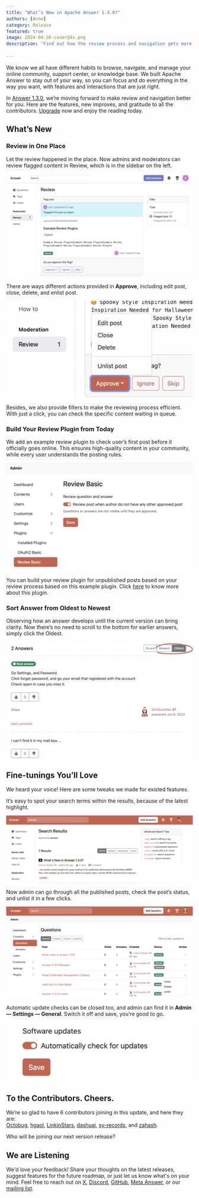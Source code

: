 ```yaml
---
title: "What’s New in Apache Answer 1.3.0?"
authors: [Anne]
category: Release
featured: true
image: 2024-04-26-cover@4x.png
description: "Find out how the review process and navigation gets more efficient and new changes in Apache Answer 1.3.0."

---
```


We know we all have different habits to browse, navigate, and manage your online community, support center, or knowledge base. We built Apache Answer to stay out of your way, so you can focus and do everything in the way you want, with features and interactions that are just right.

In [Answer 1.3.0](https://github.com/apache/incubator-answer/releases/tag/v1.3.0), we’re moving forward to make review and navigation better for you. Here are the features, new improves, and gratitude to all the contributors. [Upgrade](https://answer.apache.org/docs/upgrade) now and enjoy the reading today.

## What’s New
### Review in One Place
Let the review happened in the place. Now admins and moderators can review flagged content in Review, which is in the sidebar on the left.

![Review Flag Post](Review%20Flag%20Post.png)

There are ways different actions provided in **Approve**, including edit post, close, delete, and enlist post.

![Actions for Approve](Action%20for%20Approve.png)

Besides, we also provide filters to make the reviewing process efficient. With just a click, you can check the specific content waiting in queue. 

### Build Your Review Plugin from Today
We add an example review plugin to check user’s first post before it officially goes online. This ensures high-quality content in your community, while every user understands the posting rules. 

![Switch to Turn on Review Plugin](Switch%20on%20Review%20Basic.png)

You can build your review plugin for unpublished posts based on your review process based on this example plugin. Click [here](https://github.com/apache/incubator-answer-plugins/tree/main/reviewer-basic) to know more about this plugin. 

### Sort Answer from Oldest to Newest
Observing how an answer develops until the current version can bring clarity. Now there’s no need to scroll to the bottom for earlier answers, simply click the Oldest. 

![Sort from the Oldest](Sort%20from%20Oldest.png)

## Fine-tunings You’ll Love

We heard your voice! Here are some tweaks we made for existed features. 

It’s easy to spot your search terms within the results, because of the latest highlight.

![Highlight Search Result](Highlight%20Search%20Result%20Keyword.png)

Now admin can go through all the published posts, check the post’s status, and unlist it in a few clicks. 

![Unlist and Post Status](Unlist%20and%20Status.png)

Automatic update checks can be closed too, and admin can find it in **Admin — Settings — General**. Switch it off and save, you’re good to go.

![Software Updates](Software%20Updates.png)

## To the Contributors. Cheers.
We’re so glad to have 6 contributors joining in this update, and here they are:  
[Octobug](https://github.com/Octobug), [hgaol](https://github.com/hgaol), [LinkinStars](https://github.com/LinkinStars), [dashuai](https://github.com/shuashuai), [sy-records](https://github.com/sy-records), and [zahash](https://github.com/zahash).

Who will be joining our next version release?  

## We are Listening
We'd love your feedback!  Share your thoughts on the latest releases, suggest features for the future roadmap, or just let us know what's on your mind.  Feel free to reach out on [X](https://twitter.com/answerdev), [Discord](https://discord.gg/a6PZZbfnFx), [GitHub](https://github.com/apache/incubator-answer), [Meta Answer](https://meta.answer.dev/), or our [mailing list](https://answer.apache.org/community/support).